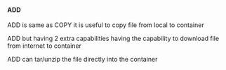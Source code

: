 #### ADD
ADD is same as COPY it is useful  to copy file from local to container

ADD but having 2 extra capabilities
having the capability to download file from internet to container


ADD can tar/unzip the file directly into the container
